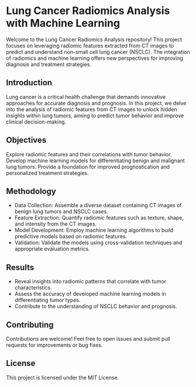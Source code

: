 # Lung Cancer Radiomics Analysis with Machine Learning


Welcome to the Lung Cancer Radiomics Analysis repository! This project focuses on leveraging radiomic features extracted from CT images to predict and understand non-small cell lung cancer (NSCLC). The integration of radiomics and machine learning offers new perspectives for improving diagnosis and treatment strategies.


## Introduction
Lung cancer is a critical health challenge that demands innovative approaches for accurate diagnosis and prognosis. In this project, we delve into the analysis of radiomic features from CT images to unlock hidden insights within lung tumors, aiming to predict tumor behavior and improve clinical decision-making.

## Objectives
Explore radiomic features and their correlations with tumor behavior.
Develop machine learning models for differentiating benign and malignant lung tumors.
Provide a foundation for improved prognostication and personalized treatment strategies.

## Methodology
* Data Collection: Assemble a diverse dataset containing CT images of benign lung tumors and NSCLC cases.
* Feature Extraction: Quantify radiomic features such as texture, shape, and intensity from the CT images.
* Model Development: Employ machine learning algorithms to build predictive models based on radiomic features.
* Validation: Validate the models using cross-validation techniques and appropriate evaluation metrics.

## Results
* Reveal insights into radiomic patterns that correlate with tumor characteristics.
* Assess the accuracy of developed machine learning models in differentiating tumor types.
* Contribute to the understanding of NSCLC behavior and prognosis.

## Contributing
Contributions are welcome! Feel free to open issues and submit pull requests for improvements or bug fixes.

## License
This project is licensed under the MIT License.
